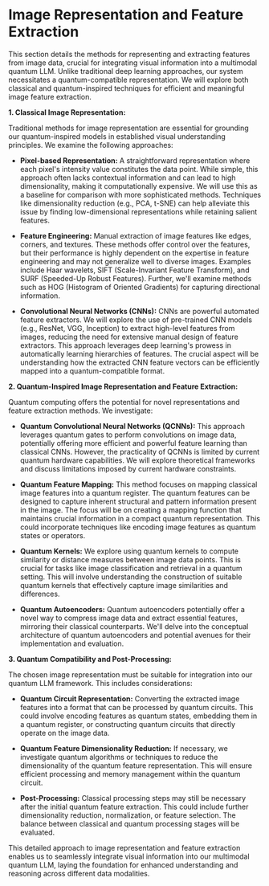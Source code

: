 # Image Representation and Feature Extraction

This section details the methods for representing and extracting features from image data, crucial for integrating visual information into a multimodal quantum LLM.  Unlike traditional deep learning approaches, our system necessitates a quantum-compatible representation.  We will explore both classical and quantum-inspired techniques for efficient and meaningful image feature extraction.

**1. Classical Image Representation:**

Traditional methods for image representation are essential for grounding our quantum-inspired models in established visual understanding principles. We examine the following approaches:

* **Pixel-based Representation:**  A straightforward representation where each pixel's intensity value constitutes the data point.  While simple, this approach often lacks contextual information and can lead to high dimensionality, making it computationally expensive.  We will use this as a baseline for comparison with more sophisticated methods.  Techniques like dimensionality reduction (e.g., PCA, t-SNE) can help alleviate this issue by finding low-dimensional representations while retaining salient features.

* **Feature Engineering:**  Manual extraction of image features like edges, corners, and textures.  These methods offer control over the features, but their performance is highly dependent on the expertise in feature engineering and may not generalize well to diverse images.  Examples include Haar wavelets, SIFT (Scale-Invariant Feature Transform), and SURF (Speeded-Up Robust Features).  Further, we'll examine methods such as HOG (Histogram of Oriented Gradients) for capturing directional information.

* **Convolutional Neural Networks (CNNs):** CNNs are powerful automated feature extractors.  We will explore the use of pre-trained CNN models (e.g., ResNet, VGG, Inception) to extract high-level features from images, reducing the need for extensive manual design of feature extractors.  This approach leverages deep learning's prowess in automatically learning hierarchies of features.  The crucial aspect will be understanding how the extracted CNN feature vectors can be efficiently mapped into a quantum-compatible format.

**2. Quantum-Inspired Image Representation and Feature Extraction:**

Quantum computing offers the potential for novel representations and feature extraction methods. We investigate:

* **Quantum Convolutional Neural Networks (QCNNs):**  This approach leverages quantum gates to perform convolutions on image data, potentially offering more efficient and powerful feature learning than classical CNNs.  However, the practicality of QCNNs is limited by current quantum hardware capabilities.  We will explore theoretical frameworks and discuss limitations imposed by current hardware constraints.

* **Quantum Feature Mapping:**  This method focuses on mapping classical image features into a quantum register.  The quantum features can be designed to capture inherent structural and pattern information present in the image.  The focus will be on creating a mapping function that maintains crucial information in a compact quantum representation. This could incorporate techniques like encoding image features as quantum states or operators.

* **Quantum Kernels:**  We explore using quantum kernels to compute similarity or distance measures between image data points. This is crucial for tasks like image classification and retrieval in a quantum setting. This will involve understanding the construction of suitable quantum kernels that effectively capture image similarities and differences.

* **Quantum Autoencoders:**  Quantum autoencoders potentially offer a novel way to compress image data and extract essential features, mirroring their classical counterparts.  We'll delve into the conceptual architecture of quantum autoencoders and potential avenues for their implementation and evaluation.


**3. Quantum Compatibility and Post-Processing:**

The chosen image representation must be suitable for integration into our quantum LLM framework.  This includes considerations:

* **Quantum Circuit Representation:** Converting the extracted image features into a format that can be processed by quantum circuits.  This could involve encoding features as quantum states, embedding them in a quantum register, or constructing quantum circuits that directly operate on the image data.

* **Quantum Feature Dimensionality Reduction:** If necessary, we investigate quantum algorithms or techniques to reduce the dimensionality of the quantum feature representation.  This will ensure efficient processing and memory management within the quantum circuit.


* **Post-Processing:**  Classical processing steps may still be necessary after the initial quantum feature extraction.  This could include further dimensionality reduction, normalization, or feature selection. The balance between classical and quantum processing stages will be evaluated.


This detailed approach to image representation and feature extraction enables us to seamlessly integrate visual information into our multimodal quantum LLM, laying the foundation for enhanced understanding and reasoning across different data modalities.


<a id='chapter-2-subchapter-2'></a>
